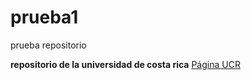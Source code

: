 # prueba1
prueba repositorio

**repositorio de la universidad de costa rica**
[Página UCR](https://www.ucr.ac.cr/)
